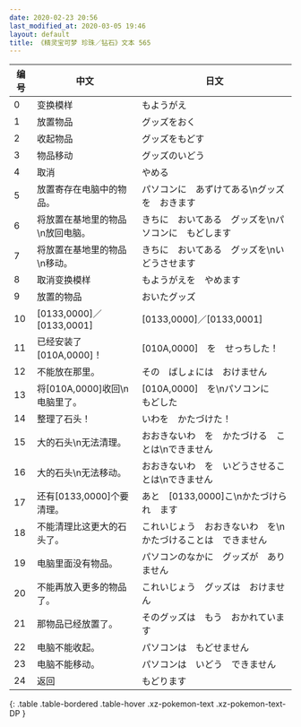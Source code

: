 ```yaml
---
date: 2020-02-23 20:56
last_modified_at: 2020-03-05 19:46
layout: default
title: 《精灵宝可梦 珍珠／钻石》文本 565
---
```

| 编号 | 中文 | 日文 |
| ---- | ---- | ---- |
| 0 | 变换模样 | もようがえ |
| 1 | 放置物品 | グッズをおく |
| 2 | 收起物品 | グッズをもどす |
| 3 | 物品移动 | グッズのいどう |
| 4 | 取消 | やめる |
| 5 | 放置寄存在电脑中的物品。 | パソコンに　あずけてある\nグッズを　おきます |
| 6 | 将放置在基地里的物品\n放回电脑。 | きちに　おいてある　グッズを\nパソコンに　もどします |
| 7 | 将放置在基地里的物品\n移动。 | きちに　おいてある　グッズを\nいどうさせます |
| 8 | 取消变换模样 | もようがえを　やめます |
| 9 | 放置的物品 | おいたグッズ |
| 10 | [0133,0000]／[0133,0001] | [0133,0000]／[0133,0001] |
| 11 | 已经安装了[010A,0000]！ | [010A,0000]　を　せっちした！ |
| 12 | 不能放在那里。 | その　ばしょには　おけません |
| 13 | 将[010A,0000]收回\n电脑里了。 | [010A,0000]　を\nパソコンに　もどした |
| 14 | 整理了石头！ | いわを　かたづけた！ |
| 15 | 大的石头\n无法清理。 | おおきないわ　を　かたづける　ことは\nできません |
| 16 | 大的石头\n无法移动。 | おおきないわ　を　いどうさせることは\nできません |
| 17 | 还有[0133,0000]个要清理。 | あと　[0133,0000]こ\nかたづけられ　ます |
| 18 | 不能清理比这更大的石头了。 | これいじょう　おおきないわ　を\nかたづけることは　できません |
| 19 | 电脑里面没有物品。 | パソコンのなかに　グッズが　ありません |
| 20 | 不能再放入更多的物品了。 | これいじょう　グッズは　おけません |
| 21 | 那物品已经放置了。 | そのグッズは　もう　おかれています |
| 22 | 电脑不能收起。 | パソコンは　もどせません |
| 23 | 电脑不能移动。 | パソコンは　いどう　できません |
| 24 | 返回 | もどります |
{: .table .table-bordered .table-hover .xz-pokemon-text .xz-pokemon-text-DP }